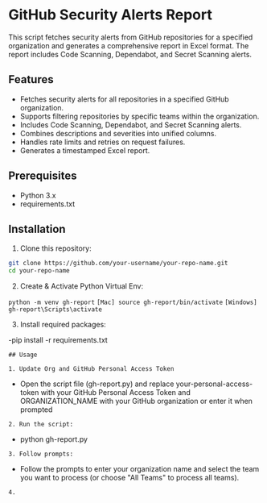 # GitHub Security Alerts Report

This script fetches security alerts from GitHub repositories for a specified organization and generates a comprehensive report in Excel format. The report includes Code Scanning, Dependabot, and Secret Scanning alerts.

## Features

- Fetches security alerts for all repositories in a specified GitHub organization.
- Supports filtering repositories by specific teams within the organization.
- Includes Code Scanning, Dependabot, and Secret Scanning alerts.
- Combines descriptions and severities into unified columns.
- Handles rate limits and retries on request failures.
- Generates a timestamped Excel report.

## Prerequisites

- Python 3.x
- requirements.txt

## Installation

1. Clone this repository:

```sh
git clone https://github.com/your-username/your-repo-name.git
cd your-repo-name
```
2. Create & Activate Python Virtual Env:

```python -m venv gh-report```
```[Mac] source gh-report/bin/activate```
```[Windows] gh-report\Scripts\activate```


3. Install required packages: 

-pip install -r requirements.txt
```
## Usage

1. Update Org and GitHub Personal Access Token

```
  - Open the script file (gh-report.py) and replace your-personal-access-token with your GitHub Personal Access Token and ORGANIZATION_NAME with your GitHub organization or enter it when prompted
```
2. Run the script:
```
  - python gh-report.py
```  
3. Follow prompts:
```
  - Follow the prompts to enter your organization name and select the team you want to process (or choose "All Teams" to process all teams). 
```
4. 
